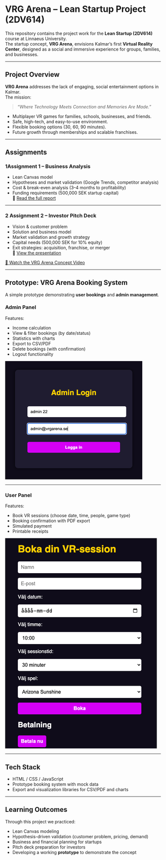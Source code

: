 # VRG Arena – Lean Startup Project (2DV614)

This repository contains the project work for the **Lean Startup (2DV614)** course at Linnaeus University.  
The startup concept, **VRG Arena**, envisions Kalmar’s first **Virtual Reality Center**, designed as a social and immersive experience for groups, families, and businesses.

---

## Project Overview
**VRG Arena** addresses the lack of engaging, social entertainment options in Kalmar.  
The mission:  
> *“Where Technology Meets Connection and Memories Are Made.”*  

- Multiplayer VR games for families, schools, businesses, and friends.  
- Safe, high-tech, and easy-to-use environment.  
- Flexible booking options (30, 60, 90 minutes).  
- Future growth through memberships and scalable franchises.  

---

##  Assignments

### 1️Assignment 1 – Business Analysis  
- Lean Canvas model  
- Hypotheses and market validation (Google Trends, competitor analysis)  
- Cost & break-even analysis (3–4 months to profitability)  
- Funding requirements (500,000 SEK startup capital)  
📄 [Read the full report](./A1_VRG_Arena.pdf)

---

### 2️ Assignment 2 – Investor Pitch Deck  
- Vision & customer problem  
- Solution and business model  
- Market validation and growth strategy  
- Capital needs (500,000 SEK for 10% equity)  
- Exit strategies: acquisition, franchise, or merger  
📄 [View the presentation](./A2%20VRG_Arena%20Presentation.pdf)

[🎥 Watch the VRG Arena Concept Video](./A2/VRG_Arena/images/Discover%20VRG%20Arena%20Kalmar_free.mp4)


---

## Prototype: VRG Arena Booking System
A simple prototype demonstrating **user bookings** and **admin management**.

### Admin Panel
Features:
- Income calculation  
- View & filter bookings (by date/status)  
- Statistics with charts  
- Export to CSV/PDF  
- Delete bookings (with confirmation)  
- Logout functionality  

![Admin Login](./A2/VRG_Arena/images/Admin_Login.png)

---

###  User Panel
Features:
- Book VR sessions (choose date, time, people, game type)  
- Booking confirmation with PDF export  
- Simulated payment  
- Printable receipts  

![User Panel](./A2/VRG_Arena/images/User_Panel.png)

---

##  Tech Stack
- HTML / CSS / JavaScript  
- Prototype booking system with mock data  
- Export and visualization libraries for CSV/PDF and charts  

---

## Learning Outcomes
Through this project we practiced:
- Lean Canvas modeling  
- Hypothesis-driven validation (customer problem, pricing, demand)  
- Business and financial planning for startups  
- Pitch deck preparation for investors  
- Developing a working **prototype** to demonstrate the concept  




